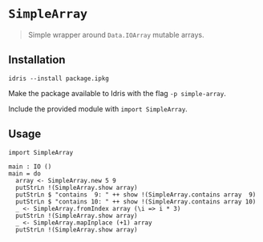 # `SimpleArray`

> Simple wrapper around `Data.IOArray` mutable arrays.


## Installation

    idris --install package.ipkg

Make the package available to Idris with the flag `-p simple-array`.

Include the provided module with `import SimpleArray`.


## Usage

```
import SimpleArray

main : IO ()
main = do
  array <- SimpleArray.new 5 9
  putStrLn !(SimpleArray.show array)
  putStrLn $ "contains  9: " ++ show !(SimpleArray.contains array  9)
  putStrLn $ "contains 10: " ++ show !(SimpleArray.contains array 10)
  _ <- SimpleArray.fromIndex array (\i => i * 3)
  putStrLn !(SimpleArray.show array)
  _ <- SimpleArray.mapInplace (+1) array
  putStrLn !(SimpleArray.show array)
```
